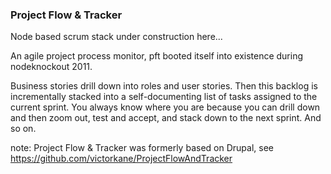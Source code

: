 ### Project Flow & Tracker

Node based scrum stack under construction here...

An agile project process monitor, pft booted itself into existence during nodeknockout 2011. 

Business stories drill down into roles and user stories. Then this backlog is incrementally stacked into a self-documenting list of tasks assigned to the current sprint. You always know where you are because you can drill down and then zoom out, test and accept, and stack down to the next sprint. And so on.

note: Project Flow & Tracker was formerly based on Drupal, see https://github.com/victorkane/ProjectFlowAndTracker
